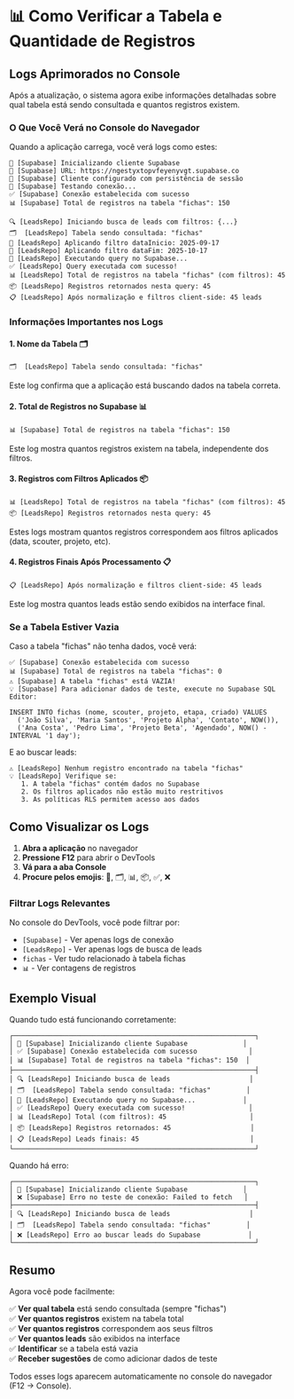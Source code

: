 # 📊 Como Verificar a Tabela e Quantidade de Registros

## Logs Aprimorados no Console

Após a atualização, o sistema agora exibe informações detalhadas sobre qual tabela está sendo consultada e quantos registros existem.

### O Que Você Verá no Console do Navegador

Quando a aplicação carrega, você verá logs como estes:

```
🔌 [Supabase] Inicializando cliente Supabase
📡 [Supabase] URL: https://ngestyxtopvfeyenyvgt.supabase.co
🔑 [Supabase] Cliente configurado com persistência de sessão
🧪 [Supabase] Testando conexão...
✅ [Supabase] Conexão estabelecida com sucesso
📊 [Supabase] Total de registros na tabela "fichas": 150

🔍 [LeadsRepo] Iniciando busca de leads com filtros: {...}
🗂️  [LeadsRepo] Tabela sendo consultada: "fichas"
📅 [LeadsRepo] Aplicando filtro dataInicio: 2025-09-17
📅 [LeadsRepo] Aplicando filtro dataFim: 2025-10-17
🚀 [LeadsRepo] Executando query no Supabase...
✅ [LeadsRepo] Query executada com sucesso!
📊 [LeadsRepo] Total de registros na tabela "fichas" (com filtros): 45
📦 [LeadsRepo] Registros retornados nesta query: 45
📋 [LeadsRepo] Após normalização e filtros client-side: 45 leads
```

### Informações Importantes nos Logs

#### 1. **Nome da Tabela** 🗂️
```
🗂️  [LeadsRepo] Tabela sendo consultada: "fichas"
```
Este log confirma que a aplicação está buscando dados na tabela correta.

#### 2. **Total de Registros no Supabase** 📊
```
📊 [Supabase] Total de registros na tabela "fichas": 150
```
Este log mostra quantos registros existem na tabela, independente dos filtros.

#### 3. **Registros com Filtros Aplicados** 📦
```
📊 [LeadsRepo] Total de registros na tabela "fichas" (com filtros): 45
📦 [LeadsRepo] Registros retornados nesta query: 45
```
Estes logs mostram quantos registros correspondem aos filtros aplicados (data, scouter, projeto, etc).

#### 4. **Registros Finais Após Processamento** 📋
```
📋 [LeadsRepo] Após normalização e filtros client-side: 45 leads
```
Este log mostra quantos leads estão sendo exibidos na interface final.

### Se a Tabela Estiver Vazia

Caso a tabela "fichas" não tenha dados, você verá:

```
✅ [Supabase] Conexão estabelecida com sucesso
📊 [Supabase] Total de registros na tabela "fichas": 0
⚠️ [Supabase] A tabela "fichas" está VAZIA!
💡 [Supabase] Para adicionar dados de teste, execute no Supabase SQL Editor:

INSERT INTO fichas (nome, scouter, projeto, etapa, criado) VALUES
  ('João Silva', 'Maria Santos', 'Projeto Alpha', 'Contato', NOW()),
  ('Ana Costa', 'Pedro Lima', 'Projeto Beta', 'Agendado', NOW() - INTERVAL '1 day');
```

E ao buscar leads:

```
⚠️ [LeadsRepo] Nenhum registro encontrado na tabela "fichas"
💡 [LeadsRepo] Verifique se:
   1. A tabela "fichas" contém dados no Supabase
   2. Os filtros aplicados não estão muito restritivos
   3. As políticas RLS permitem acesso aos dados
```

## Como Visualizar os Logs

1. **Abra a aplicação** no navegador
2. **Pressione F12** para abrir o DevTools
3. **Vá para a aba Console**
4. **Procure pelos emojis**: 🔌, 🗂️, 📊, 📦, ✅, ❌

### Filtrar Logs Relevantes

No console do DevTools, você pode filtrar por:
- `[Supabase]` - Ver apenas logs de conexão
- `[LeadsRepo]` - Ver apenas logs de busca de leads
- `fichas` - Ver tudo relacionado à tabela fichas
- `📊` - Ver contagens de registros

## Exemplo Visual

Quando tudo está funcionando corretamente:

```
┌─────────────────────────────────────────────────────────────┐
│ 🔌 [Supabase] Inicializando cliente Supabase              │
│ ✅ [Supabase] Conexão estabelecida com sucesso             │
│ 📊 [Supabase] Total de registros na tabela "fichas": 150  │
├─────────────────────────────────────────────────────────────┤
│ 🔍 [LeadsRepo] Iniciando busca de leads                    │
│ 🗂️  [LeadsRepo] Tabela sendo consultada: "fichas"         │
│ 🚀 [LeadsRepo] Executando query no Supabase...            │
│ ✅ [LeadsRepo] Query executada com sucesso!                │
│ 📊 [LeadsRepo] Total (com filtros): 45                     │
│ 📦 [LeadsRepo] Registros retornados: 45                    │
│ 📋 [LeadsRepo] Leads finais: 45                            │
└─────────────────────────────────────────────────────────────┘
```

Quando há erro:

```
┌─────────────────────────────────────────────────────────────┐
│ 🔌 [Supabase] Inicializando cliente Supabase              │
│ ❌ [Supabase] Erro no teste de conexão: Failed to fetch   │
├─────────────────────────────────────────────────────────────┤
│ 🔍 [LeadsRepo] Iniciando busca de leads                    │
│ 🗂️  [LeadsRepo] Tabela sendo consultada: "fichas"         │
│ ❌ [LeadsRepo] Erro ao buscar leads do Supabase            │
└─────────────────────────────────────────────────────────────┘
```

## Resumo

Agora você pode facilmente:

✅ **Ver qual tabela** está sendo consultada (sempre "fichas")  
✅ **Ver quantos registros** existem na tabela total  
✅ **Ver quantos registros** correspondem aos seus filtros  
✅ **Ver quantos leads** são exibidos na interface  
✅ **Identificar** se a tabela está vazia  
✅ **Receber sugestões** de como adicionar dados de teste

Todos esses logs aparecem automaticamente no console do navegador (F12 → Console).
